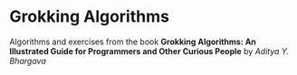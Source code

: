 # Grokking Algorithms

Algorithms and exercises from the book **Grokking Algorithms: An Illustrated
Guide for Programmers and Other Curious People** by *Aditya Y. Bhargava*

